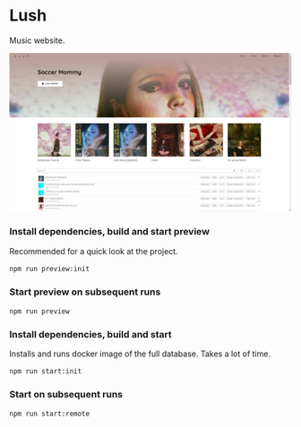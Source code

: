 # Lush

Music website.

![Page of artist Soccer Mommy](/screenshots/artist.png)

### Install dependencies, build and start preview<br/>
Recommended for a quick look at the project.
```sh
npm run preview:init
```

### Start preview on subsequent runs
```sh
npm run preview
```

### Install dependencies, build and start
Installs and runs docker image of the full database. Takes a lot of time.
```sh
npm run start:init
```

### Start on subsequent runs
```sh
npm run start:remote
```
